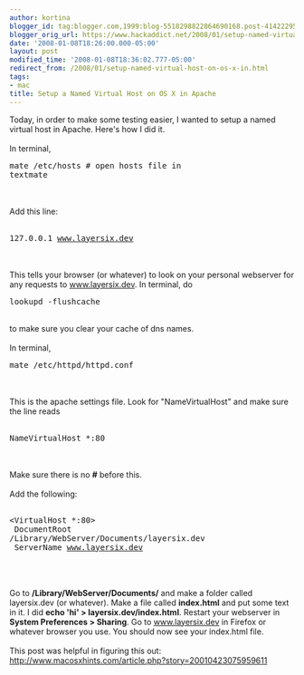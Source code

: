 ```yaml
---
author: kortina
blogger_id: tag:blogger.com,1999:blog-5518298822864690168.post-4142229594836375176
blogger_orig_url: https://www.hackaddict.net/2008/01/setup-named-virtual-host-on-os-x-in.html
date: '2008-01-08T18:26:00.000-05:00'
layout: post
modified_time: '2008-01-08T18:36:02.777-05:00'
redirect_from: /2008/01/setup-named-virtual-host-on-os-x-in.html
tags:
- mac
title: Setup a Named Virtual Host on OS X in Apache
---
```


Today, in order to make some testing easier, I wanted to setup a named virtual host in Apache.  Here's how I did it.<br /><br />In terminal,<br /><pre>mate /etc/hosts # open hosts file in textmate</pre><br /><br />Add this line:<br /><br /><pre>127.0.0.1 www.layersix.dev</pre><br /><br />This tells your browser (or whatever) to look on your personal webserver for any requests to www.layersix.dev.  In terminal, do<br /><pre>lookupd -flushcache</pre><br />to make sure you clear your cache of dns names.<br /><br />In terminal,<br /><pre>mate /etc/httpd/httpd.conf</pre><br /><br />This is the apache settings file.  Look for "NameVirtualHost" and make sure the line reads<br /><br /><pre>NameVirtualHost *:80</pre><br /><br />Make sure there is no <b>#</b> before this.<br /><br />Add the following:<br /><pre><br /><VirtualHost *:80><br /> DocumentRoot /Library/WebServer/Documents/layersix.dev<br /> ServerName www.layersix.dev<br /></VirtualHost><br /></pre><br /><br />Go to <b>/Library/WebServer/Documents/</b> and make a folder called layersix.dev (or whatever). Make a file called <b>index.html</b> and put some text in it.  I did <b>echo 'hi' > layersix.dev/index.html</b>.  Restart your webserver in <b>System Preferences > Sharing</b>.  Go to www.layersix.dev in Firefox or whatever browser you use.  You should now see your index.html file.<br /><br />This post was helpful in figuring this out:<br /><a href="http://www.macosxhints.com/article.php?story=20010423075959611">http://www.macosxhints.com/article.php?story=20010423075959611</a>